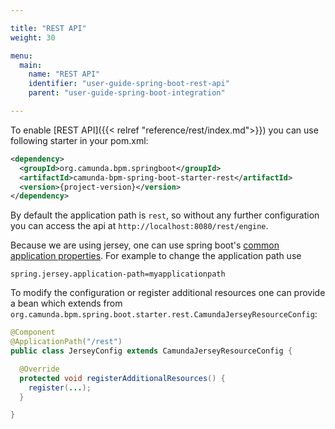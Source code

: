 ```yaml
---

title: "REST API"
weight: 30

menu:
  main:
    name: "REST API"
    identifier: "user-guide-spring-boot-rest-api"
    parent: "user-guide-spring-boot-integration"

---
```


To enable [REST API]({{< relref "reference/rest/index.md">}}) you can use following starter in your pom.xml:

```xml
<dependency>
  <groupId>org.camunda.bpm.springboot</groupId>
  <artifactId>camunda-bpm-spring-boot-starter-rest</artifactId>
  <version>{project-version}</version>
</dependency>
```

By default the application path is `rest`, so without any further configuration you can access the api at `http://localhost:8080/rest/engine`.

Because we are using jersey, one can use spring boot's [common application properties](http://docs.spring.io/spring-boot/docs/current/reference/html/common-application-properties.html). 
For example to change the application path use 
```properties
spring.jersey.application-path=myapplicationpath
```

To modify the configuration or register additional resources one can provide a bean which extends from 
`org.camunda.bpm.spring.boot.starter.rest.CamundaJerseyResourceConfig`:

```java
@Component
@ApplicationPath("/rest")
public class JerseyConfig extends CamundaJerseyResourceConfig {

  @Override
  protected void registerAdditionalResources() {
    register(...);
  }

}
```